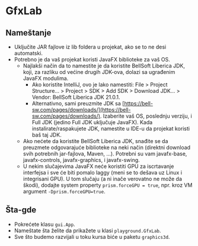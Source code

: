 # GfxLab


## Nameštanje

- Uključite JAR fajlove iz lib foldera u projekat, ako se to ne desi automatski.
- Potrebno je da vaš projekat koristi JavaFX biblioteke za vaš OS.
  - Najlakši način da to namestite je da koristite BellSoft Liberica JDK, koji, za razliku od većine drugih JDK-ova, dolazi sa ugrađenim JavaFX modulima.
    - Ako koristite IntelliJ, ovo je lako namestiti: File > Project Structure... > Project > SDK > Add SDK > Download JDK... > Vendor: BellSoft Liberica JDK 21.0.1.
    - Alternativno, sami preuzmite JDK sa [https://bell-sw.com/pages/downloads/](https://bell-sw.com/pages/downloads/). Izaberite vaš OS, poslednju verziju, i Full JDK (jedino Full JDK uključuje JavaFX). Kada instalirate/raspakujete JDK, namestite u IDE-u da projekat koristi baš taj JDK.
  - Ako nećete da koristite BellSoft Liberica JDK, snađite se da preuzmete odgovarajuće biblioteke na neki način (direktni download svih potrebnih jar-fajlova, Maven, ...). Potrebni su vam javafx-base, javafx-controls, javafx-graphics, i javafx-swing.
  - U nekim slučajevima JavaFX neće koristiti GPU za iscrtavanje interfejsa i sve će biti pomalo laggy (meni se to dešava uz Linux i integrisani GPU). U tom slučaju (a ni inače verovatno ne može da škodi), dodajte system property `prism.forceGPU = true`, npr. kroz VM argument `-Dprism.forceGPU=true`.
  

## Šta-gde

- Pokrećete klasu `gui.App`.
- Nameštate šta želite da prikažete u klasi `playground.GfxLab`.
- Sve što budemo razvijali u toku kursa biće u paketu `graphics3d`.
